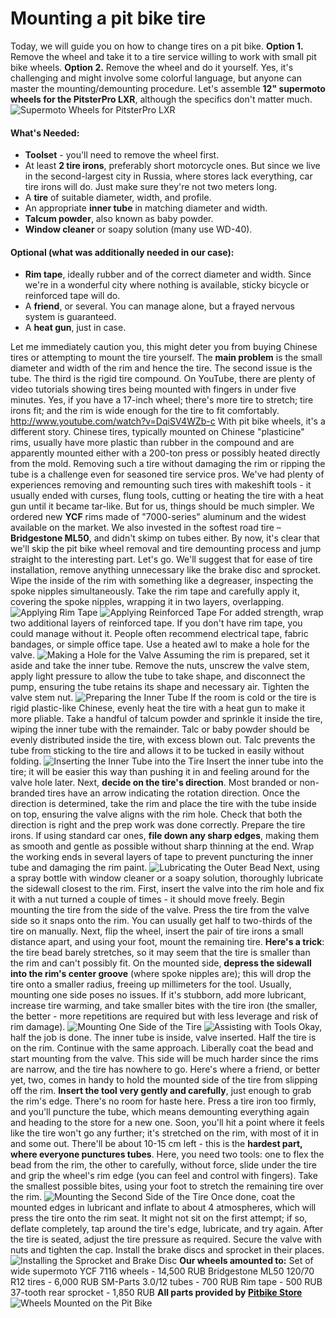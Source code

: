 # Mounting a pit bike tire

Today, we will guide you on how to change tires on a pit bike. **Option 1.** Remove the wheel and take it to a tire service willing to work with small pit bike wheels. **Option 2.** Remove the wheel and do it yourself. Yes, it's challenging and might involve some colorful language, but anyone can master the mounting/demounting procedure. Let's assemble **12" supermoto wheels for the PitsterPro LXR**, although the specifics don't matter much. ![Supermoto Wheels for PitsterPro LXR](http://mypitbike.ru/uploads/images/00/00/01/2014/05/14/e91768.jpg "Supermoto Wheels for PitsterPro LXR")

#### What's Needed:

- **Toolset** - you'll need to remove the wheel first.
- At least **2 tire irons**, preferably short motorcycle ones. But since we live in the second-largest city in Russia, where stores lack everything, car tire irons will do. Just make sure they're not two meters long.
- A **tire** of suitable diameter, width, and profile.
- An appropriate **inner tube** in matching diameter and width.
- **Talcum powder**, also known as baby powder.
- **Window cleaner** or soapy solution (many use WD-40).

#### Optional (what was additionally needed in our case):

- **Rim tape**, ideally rubber and of the correct diameter and width. Since we're in a wonderful city where nothing is available, sticky bicycle or reinforced tape will do.
- A **friend**, or several. You can manage alone, but a frayed nervous system is guaranteed.
- A **heat gun**, just in case.

Let me immediately caution you, this might deter you from buying Chinese tires or attempting to mount the tire yourself. The **main problem** is the small diameter and width of the rim and hence the tire. The second issue is the tube. The third is the rigid tire compound. On YouTube, there are plenty of video tutorials showing tires being mounted with fingers in under five minutes. Yes, if you have a 17-inch wheel; there's more tire to stretch; tire irons fit; and the rim is wide enough for the tire to fit comfortably. http://www.youtube.com/watch?v=DqiSV4WZb-c With pit bike wheels, it's a different story. Chinese tires, typically mounted on Chinese "plasticine" rims, usually have more plastic than rubber in the compound and are apparently mounted either with a 200-ton press or possibly heated directly from the mold. Removing such a tire without damaging the rim or ripping the tube is a challenge even for seasoned tire service pros. We've had plenty of experiences removing and remounting such tires with makeshift tools - it usually ended with curses, flung tools, cutting or heating the tire with a heat gun until it became tar-like. But for us, things should be much simpler. We ordered new **YCF** rims made of "7000-series" aluminum and the widest available on the market. We also invested in the softest road tire – **Bridgestone ML50**, and didn't skimp on tubes either. By now, it's clear that we'll skip the pit bike wheel removal and tire demounting process and jump straight to the interesting part. Let's go. We'll suggest that for ease of tire installation, remove anything unnecessary like the brake disc and sprocket. Wipe the inside of the rim with something like a degreaser, inspecting the spoke nipples simultaneously. Take the rim tape and carefully apply it, covering the spoke nipples, wrapping it in two layers, overlapping. ![Applying Rim Tape](http://mypitbike.ru/uploads/images/00/00/01/2014/05/14/4acded.jpg "Applying Rim Tape") ![Applying Reinforced Tape](http://mypitbike.ru/uploads/images/00/00/01/2014/05/14/1796da.jpg "Applying Reinforced Tape") For added strength, wrap two additional layers of reinforced tape. If you don't have rim tape, you could manage without it. People often recommend electrical tape, fabric bandages, or simple office tape. Use a heated awl to make a hole for the valve. ![Making a Hole for the Valve](http://mypitbike.ru/uploads/images/00/00/01/2014/05/14/979c23.jpg "Making a Hole for the Valve") Assuming the rim is prepared, set it aside and take the inner tube. Remove the nuts, unscrew the valve stem, apply light pressure to allow the tube to take shape, and disconnect the pump, ensuring the tube retains its shape and necessary air. Tighten the valve stem nut. ![Preparing the Inner Tube](http://mypitbike.ru/uploads/images/00/00/01/2014/05/14/06f8c6.jpg "Preparing the Inner Tube") If the room is cold or the tire is rigid plastic-like Chinese, evenly heat the tire with a heat gun to make it more pliable. Take a handful of talcum powder and sprinkle it inside the tire, wiping the inner tube with the remainder. Talc or baby powder should be evenly distributed inside the tire, with excess blown out. Talc prevents the tube from sticking to the tire and allows it to be tucked in easily without folding. ![Inserting the Inner Tube into the Tire](http://mypitbike.ru/uploads/images/00/00/01/2014/05/14/fde04f.jpg "Inserting the Inner Tube into the Tire") Insert the inner tube into the tire; it will be easier this way than pushing it in and feeling around for the valve hole later. Next, **decide on the tire's direction**. Most branded or non-branded tires have an arrow indicating the rotation direction. Once the direction is determined, take the rim and place the tire with the tube inside on top, ensuring the valve aligns with the rim hole. Check that both the direction is right and the prep work was done correctly. Prepare the tire irons. If using standard car ones, **file down any sharp edges**, making them as smooth and gentle as possible without sharp thinning at the end. Wrap the working ends in several layers of tape to prevent puncturing the inner tube and damaging the rim paint. ![Lubricating the Outer Bead](http://mypitbike.ru/uploads/images/00/00/01/2014/05/14/7d91f8.jpg "Lubricating the Outer Bead") Next, using a spray bottle with window cleaner or a soapy solution, thoroughly lubricate the sidewall closest to the rim. First, insert the valve into the rim hole and fix it with a nut turned a couple of times - it should move freely. Begin mounting the tire from the side of the valve. Press the tire from the valve side so it snaps onto the rim. You can usually get half to two-thirds of the tire on manually. Next, flip the wheel, insert the pair of tire irons a small distance apart, and using your foot, mount the remaining tire. **Here's a trick**: the tire bead barely stretches, so it may seem that the tire is smaller than the rim and can't possibly fit. On the mounted side, **depress the sidewall into the rim's center groove** (where spoke nipples are); this will drop the tire onto a smaller radius, freeing up millimeters for the tool. Usually, mounting one side poses no issues. If it's stubborn, add more lubricant, increase tire warming, and take smaller bites with the tire iron (the smaller, the better - more repetitions are required but with less leverage and risk of rim damage). ![Mounting One Side of the Tire](http://mypitbike.ru/uploads/images/00/00/01/2014/05/14/69417e.jpg "Mounting One Side of the Tire") ![Assisting with Tools](http://mypitbike.ru/uploads/images/00/00/01/2014/05/14/3b6c87.jpg "Assisting with Tools") Okay, half the job is done. The inner tube is inside, valve inserted. Half the tire is on the rim. Continue with the same approach. Liberally coat the bead and start mounting from the valve. This side will be much harder since the rims are narrow, and the tire has nowhere to go. Here's where a friend, or better yet, two, comes in handy to hold the mounted side of the tire from slipping off the rim. **Insert the tool very gently and carefully**, just enough to grab the rim's edge. There's no room for haste here. Press a tire iron too firmly, and you'll puncture the tube, which means demounting everything again and heading to the store for a new one. Soon, you'll hit a point where it feels like the tire won't go any further; it's stretched on the rim, with most of it in and some out. There'll be about 10-15 cm left - this is the **hardest part, where everyone punctures tubes**. Here, you need two tools: one to flex the bead from the rim, the other to carefully, without force, slide under the tire and grip the wheel's rim edge (you can feel and control with fingers). Take the smallest possible bites, using your foot to stretch the remaining tire over the rim. ![Mounting the Second Side of the Tire](http://mypitbike.ru/uploads/images/00/00/01/2014/05/14/31ef4e.jpg "Mounting the Second Side of the Tire") Once done, coat the mounted edges in lubricant and inflate to about 4 atmospheres, which will press the tire onto the rim seat. It might not sit on the first attempt; if so, deflate completely, tap around the tire's edge, lubricate, and try again. After the tire is seated, adjust the tire pressure as required. Secure the valve with nuts and tighten the cap. Install the brake discs and sprocket in their places. ![Installing the Sprocket and Brake Disc](http://mypitbike.ru/uploads/images/00/00/01/2014/05/14/9169e2.jpg "Installing the Sprocket and Brake Disc") **Our wheels amounted to:** Set of wide supermoto YCF 7116 wheels - 14,500 RUB Bridgestone ML50 120/70 R12 tires - 6,000 RUB SM-Parts 3.0/12 tubes - 700 RUB Rim tape - 500 RUB 37-tooth rear sprocket - 1,850 RUB **All parts provided by [Pitbike Store](http://pitbikestore.ru/)** ![Wheels Mounted on the Pit Bike](http://mypitbike.ru/uploads/images/00/00/01/2014/05/14/783f0a.jpg "Wheels Mounted on the Pit Bike")
